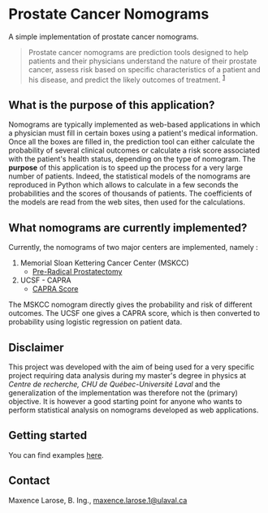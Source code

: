 # Prostate Cancer Nomograms
A simple implementation of prostate cancer nomograms.

> Prostate cancer nomograms are prediction tools designed to help patients and their physicians understand the nature of their prostate cancer, assess risk based on specific characteristics of a patient and his disease, and predict the likely outcomes of treatment. <sup>[1][1]</sup>

## What is the purpose of this application?

Nomograms are typically implemented as web-based applications in which a physician must fill in certain boxes using a patient's medical information. Once all the boxes are filled in, the prediction tool can either calculate the probability of several clinical outcomes or calculate a risk score associated with the patient's health status, depending on the type of nomogram. The **purpose** of this application is to speed up the process for a very large number of patients. Indeed, the statistical models of the nomograms are reproduced in Python which allows to calculate in a few seconds the probabilities and the scores of thousands of patients. The coefficients of the models are read from the web sites, then used for the calculations.

## What nomograms are currently implemented?

Currently, the nomograms of two major centers are implemented, namely :

1. Memorial Sloan Kettering Cancer Center (MSKCC)
   - [Pre-Radical Prostatectomy](https://www.mskcc.org/nomograms/prostate/pre_op)
2. UCSF - CAPRA
   - [CAPRA Score](https://urology.ucsf.edu/research/cancer/prostate-cancer-risk-assessment-and-the-ucsf-capra-score#.YS1Kqo5KiUk)

The MSKCC nomogram directly gives the probability and risk of different outcomes. The UCSF one gives a CAPRA score, which is then converted to probability using logistic regression on patient data.

## Disclaimer

This project was developed with the aim of being used for a very specific project requiring data analysis during my master's degree in physics at *Centre de recherche, CHU de Québec-Université Laval* and the generalization of the implementation was therefore not the (primary) objective. It is however a good starting point for anyone who wants to perform statistical analysis on nomograms developed as web applications.

## Getting started

You can find examples [here](https://github.com/MaxenceLarose/ProstateCancerNomograms/tree/main/examples).

## Contact

Maxence Larose, B. Ing., [maxence.larose.1@ulaval.ca](mailto:maxence.larose.1@ulaval.ca)



[comment]: REFERENCES>
[1]: <https://www.mskcc.org/nomograms/prostate> "MSKCC - Prostate Cancer Nomograms"
[2]:  https://github.com/matt-black/dcapy "Matt Black's decision curve analysis library for Python"
[3]: https://urology.ucsf.edu/research/cancer/prostate-cancer-risk-assessment-and-the-ucsf-capra-score "UCSF CAPRA - Prostate Cancer Nomograms"

